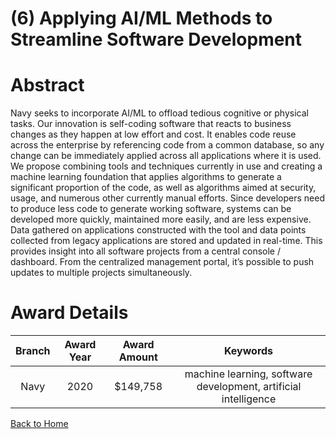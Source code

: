 
(6) Applying AI/ML Methods to Streamline Software Development
=============================================================

# Abstract


Navy seeks to incorporate AI/ML to offload tedious cognitive or physical tasks. Our innovation is self-coding software that reacts to business changes as they happen at low effort and cost. It enables code reuse across the enterprise by referencing code from a common database, so any change can be immediately applied across all applications where it is used. We propose combining tools and techniques currently in use and creating a machine learning foundation that applies algorithms to generate a significant proportion of the code, as well as algorithms aimed at security, usage, and numerous other currently manual efforts. Since developers need to produce less code to generate working software, systems can be developed more quickly, maintained more easily, and are less expensive. Data gathered on applications constructed with the tool and data points collected from legacy applications are stored and updated in real-time. This provides insight into all software projects from a central console / dashboard. From the centralized management portal, it’s possible to push updates to multiple projects simultaneously.  

# Award Details

|Branch|Award Year|Award Amount|Keywords|
| :---: | :---: | :---: | :---: |
|Navy|2020|$149,758|machine learning, software development, artificial intelligence|
  
  


[Back to Home](https://github.com/chrischow/dod_sbir_awards/JH/#2072)